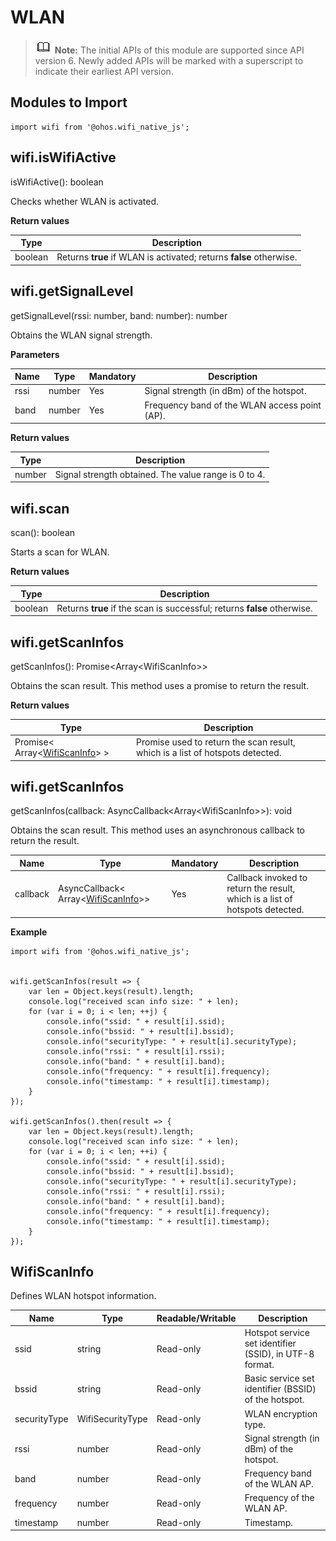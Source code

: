 # WLAN

> ![icon-note.gif](public_sys-resources/icon-note.gif) **Note:**
> The initial APIs of this module are supported since API version 6. Newly added APIs will be marked with a superscript to indicate their earliest API version.

##  Modules to Import

```
import wifi from '@ohos.wifi_native_js';
```

## wifi.isWifiActive

isWifiActive(): boolean

Checks whether WLAN is activated.

**Return values**

| Type| Description|
| -------- | ---------------------------- |
| boolean  | Returns **true** if WLAN is activated; returns **false** otherwise.|

## wifi.getSignalLevel

getSignalLevel(rssi: number, band: number): number

Obtains the WLAN signal strength.

**Parameters**

| Name| Type| Mandatory| Description|
| ---------- | -------- | -------- | --------------------- |
| rssi       | number   | Yes| Signal strength (in dBm) of the hotspot.|
| band       | number   | Yes| Frequency band of the WLAN access point (AP).|

**Return values**

| Type| Description|
| -------- | ---------------------------- |
| number   | Signal strength obtained. The value range is 0 to 4.|

## wifi.scan

scan(): boolean

Starts a scan for WLAN.

**Return values**

| Type| Description|
| -------- | -------------------------------------------- |
| boolean  | Returns **true** if the scan is successful; returns **false** otherwise.|

## wifi.getScanInfos

getScanInfos(): Promise<Array\<WifiScanInfo>>

Obtains the scan result. This method uses a promise to return the result.

**Return values**

| Type| Description|
| ------------------------------------------------ | ---------------------- |
| Promise< Array\<[WifiScanInfo](#wifiscaninfo)> > | Promise used to return the scan result, which is a list of hotspots detected.|

## wifi.getScanInfos

getScanInfos(callback: AsyncCallback<Array\<WifiScanInfo>>): void

Obtains the scan result. This method uses an asynchronous callback to return the result.

| Name| Type| Mandatory| Description|
| ---------- | ----------------------------------------------------- | -------- | ------------------------------ |
| callback   | AsyncCallback< Array\<[WifiScanInfo](#wifiscaninfo)>> | Yes| Callback invoked to return the result, which is a list of hotspots detected.|

**Example**

```
import wifi from '@ohos.wifi_native_js';


wifi.getScanInfos(result => {
    var len = Object.keys(result).length;
    console.log("received scan info size: " + len);
    for (var i = 0; i < len; ++j) {
        console.info("ssid: " + result[i].ssid);
        console.info("bssid: " + result[i].bssid);
        console.info("securityType: " + result[i].securityType);
        console.info("rssi: " + result[i].rssi);
        console.info("band: " + result[i].band);
        console.info("frequency: " + result[i].frequency);
        console.info("timestamp: " + result[i].timestamp);
    }
});

wifi.getScanInfos().then(result => {
    var len = Object.keys(result).length;
    console.log("received scan info size: " + len);
    for (var i = 0; i < len; ++i) {
        console.info("ssid: " + result[i].ssid);
        console.info("bssid: " + result[i].bssid);
        console.info("securityType: " + result[i].securityType);
        console.info("rssi: " + result[i].rssi);
        console.info("band: " + result[i].band);
        console.info("frequency: " + result[i].frequency);
        console.info("timestamp: " + result[i].timestamp);
    }
});
```

## WifiScanInfo

Defines WLAN hotspot information.

| Name| Type| Readable/Writable| Description|
| ------------ | ---------------- | ------------ | ----------------------------- |
| ssid         | string           | Read-only| Hotspot service set identifier (SSID), in UTF-8 format.|
| bssid        | string           | Read-only| Basic service set identifier (BSSID) of the hotspot.|
| securityType | WifiSecurityType | Read-only| WLAN encryption type.|
| rssi         | number           | Read-only| Signal strength (in dBm) of the hotspot.|
| band         | number           | Read-only| Frequency band of the WLAN AP.|
| frequency    | number           | Read-only| Frequency of the WLAN AP.|
| timestamp    | number           | Read-only| Timestamp.|
